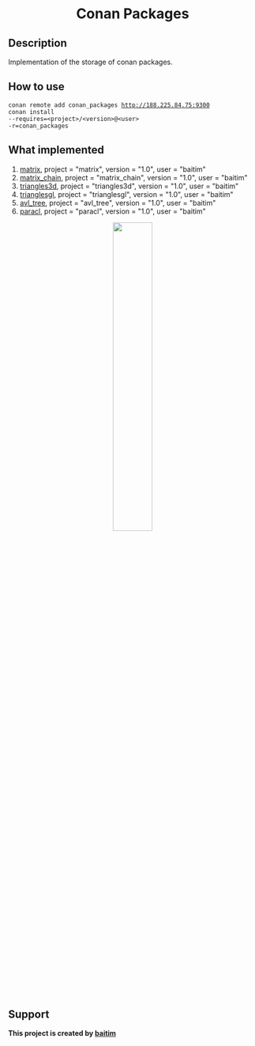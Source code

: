 <h1 align="center">Conan Packages</h1>

## Description

 Implementation of the storage of conan packages. 

## How to use
<code>conan remote add conan_packages http://188.225.84.75:9300</code><br>
<code>conan install --requires=\<project\>/\<version\>@\<user\> -r=conan_packages</code>

## What implemented
1. [matrix](https://github.com/baitim/Matrix), project = "matrix", version = "1.0", user = "baitim"
2. [matrix_chain](https://github.com/baitim/MatrixChain), project = "matrix_chain", version = "1.0", user = "baitim"
3. [triangles3d](https://github.com/baitim/Triangles3D), project = "triangles3d", version = "1.0", user = "baitim"
4. [trianglesgl](https://github.com/baitim/TrianglesGL), project = "trianglesgl", version = "1.0", user = "baitim"
5. [avl_tree](https://github.com/baitim/AVLTree), project = "avl_tree", version = "1.0", user = "baitim"
6. [paracl](https://github.com/baitim/ParaCL), project = "paracl", version = "1.0", user = "baitim"

<p align="center"><img src="https://github.com/baitim/ConanPackages/blob/main/images/monkey.gif" width="40%"></p>

## Support
**This project is created by [baitim](https://t.me/bai_tim)**